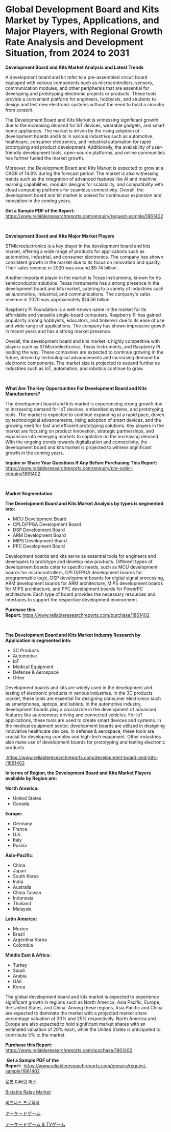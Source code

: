 <p><h1>Global Development Board and Kits Market by Types, Applications, and Major Players, with Regional Growth Rate Analysis and Development Situation, from 2024 to 2031</h1></p><p><strong>Development Board and Kits Market Analysis and Latest Trends</strong></p>
<p><p>A development board and kit refer to a pre-assembled circuit board equipped with various components such as microcontrollers, sensors, communication modules, and other peripherals that are essential for developing and prototyping electronic projects or products. These tools provide a convenient platform for engineers, hobbyists, and students to design and test new electronic systems without the need to build a circuitry from scratch.</p><p>The Development Board and Kits Market is witnessing significant growth due to the increasing demand for IoT devices, wearable gadgets, and smart home appliances. The market is driven by the rising adoption of development boards and kits in various industries such as automotive, healthcare, consumer electronics, and industrial automation for rapid prototyping and product development. Additionally, the availability of user-friendly development tools, open-source platforms, and online communities has further fueled the market growth.</p><p>Moreover, the Development Board and Kits Market is expected to grow at a CAGR of 14.8% during the forecast period. The market is also witnessing trends such as the integration of advanced features like AI and machine learning capabilities, modular designs for scalability, and compatibility with cloud computing platforms for seamless connectivity. Overall, the development board and kit market is poised for continuous expansion and innovation in the coming years.</p></p>
<p><strong>Get a Sample PDF of the Report:&nbsp;</strong> <a href="https://www.reliableresearchreports.com/enquiry/request-sample/1861402">https://www.reliableresearchreports.com/enquiry/request-sample/1861402</a></p>
<p>&nbsp;</p>
<p><strong>Development Board and Kits Major Market Players</strong></p>
<p><p>STMicroelectronics is a key player in the development board and kits market, offering a wide range of products for applications such as automotive, industrial, and consumer electronics. The company has shown consistent growth in the market due to its focus on innovation and quality. Their sales revenue in 2020 was around $9.74 billion.</p><p>Another important player in the market is Texas Instruments, known for its semiconductor solutions. Texas Instruments has a strong presence in the development board and kits market, catering to a variety of industries such as automotive, industrial, and communications. The company's sales revenue in 2020 was approximately $14.56 billion.</p><p>Raspberry Pi Foundation is a well-known name in the market for its affordable and versatile single-board computers. Raspberry Pi has gained popularity among hobbyists, educators, and tinkerers due to its ease of use and wide range of applications. The company has shown impressive growth in recent years and has a strong market presence.</p><p>Overall, the development board and kits market is highly competitive with players such as STMicroelectronics, Texas Instruments, and Raspberry Pi leading the way. These companies are expected to continue growing in the future, driven by technological advancements and increasing demand for electronic components. The market size is projected to expand further as industries such as IoT, automation, and robotics continue to grow.</p></p>
<p>&nbsp;</p>
<p><strong>What Are The Key Opportunities For Development Board and Kits Manufacturers?</strong></p>
<p><p>The development board and kits market is experiencing strong growth due to increasing demand for IoT devices, embedded systems, and prototyping tools. The market is expected to continue expanding at a rapid pace, driven by technological advancements, rising adoption of smart devices, and the growing need for fast and efficient prototyping solutions. Key players in the market are focusing on product innovation, strategic partnerships, and expansion into emerging markets to capitalize on the increasing demand. With the ongoing trends towards digitalization and connectivity, the development board and kits market is projected to witness significant growth in the coming years.</p></p>
<p><strong>Inquire or Share Your Questions If Any Before Purchasing This Report:</strong> <a href="https://www.reliableresearchreports.com/enquiry/pre-order-enquiry/1861402">https://www.reliableresearchreports.com/enquiry/pre-order-enquiry/1861402</a></p>
<p>&nbsp;</p>
<p><strong>Market Segmentation</strong></p>
<p><strong>The Development Board and Kits Market Analysis by types is segmented into:</strong></p>
<p><ul><li>MCU Development Board</li><li>CPLD/FPGA Development Board</li><li>DSP Development Board</li><li>ARM Development Board</li><li>MIPS Development Board</li><li>PPC Development Board</li></ul></p>
<p><p>Development boards and kits serve as essential tools for engineers and developers to prototype and develop new products. Different types of development boards cater to specific needs, such as MCU development boards for microcontrollers, CPLD/FPGA development boards for programmable logic, DSP development boards for digital signal processing, ARM development boards for ARM architecture, MIPS development boards for MIPS architecture, and PPC development boards for PowerPC architecture. Each type of board provides the necessary resources and interfaces to support the respective development environment.</p></p>
<p><strong>Purchase this Report:&nbsp;</strong><a href="https://www.reliableresearchreports.com/purchase/1861402">https://www.reliableresearchreports.com/purchase/1861402</a></p>
<p>&nbsp;</p>
<p><strong>The Development Board and Kits Market Industry Research by Application is segmented into:</strong></p>
<p><ul><li>3C Products</li><li>Automotive</li><li>IoT</li><li>Medical Equipment</li><li>Defense & Aerospace</li><li>Other</li></ul></p>
<p><p>Development boards and kits are widely used in the development and testing of electronic products in various industries. In the 3C products market, these tools are essential for designing consumer electronics such as smartphones, laptops, and tablets. In the automotive industry, development boards play a crucial role in the development of advanced features like autonomous driving and connected vehicles. For IoT applications, these tools are used to create smart devices and systems. In the medical equipment sector, development boards are utilized in designing innovative healthcare devices. In defense & aerospace, these tools are crucial for developing complex and high-tech equipment. Other industries also make use of development boards for prototyping and testing electronic products.</p></p>
<p><a href="https://www.reliableresearchreports.com/development-board-and-kits-r1861402">&nbsp;https://www.reliableresearchreports.com/development-board-and-kits-r1861402</a></p>
<p><strong>In terms of Region, the Development Board and Kits Market Players available by Region are:</strong></p>
<p>
    <p> <strong> North America: </strong>
        <ul>
            <li>United States</li>
            <li>Canada</li>
        </ul>
        </p> 
    <p> <strong> Europe: </strong>
        <ul>
            <li>Germany</li>
            <li>France</li>
            <li>U.K.</li>
            <li>Italy</li>
            <li>Russia</li>
        </ul>
        </p> 
    <p> <strong> Asia-Pacific: </strong>
        <ul>
            <li>China</li>
            <li>Japan</li>
            <li>South Korea</li>
            <li>India</li>
            <li>Australia</li>
            <li>China Taiwan</li>
            <li>Indonesia</li>
            <li>Thailand</li>
            <li>Malaysia</li>
        </ul>
        </p> 
    <p> <strong> Latin America: </strong>
        <ul>
            <li>Mexico</li>
            <li>Brazil</li>
            <li>Argentina Korea</li>
            <li>Colombia</li>
        </ul>
        </p> 
    <p> <strong> Middle East & Africa: </strong>
        <ul>
            <li>Turkey</li>
            <li>Saudi</li>
            <li>Arabia</li>
            <li>UAE</li>
            <li>Korea</li>
        </ul>
    </p>
    </p>
<p><p>The global development board and kits market is expected to experience significant growth in regions such as North America, Asia Pacific, Europe, the United States, and China. Among these regions, Asia Pacific and China are expected to dominate the market with a projected market share percentage valuation of 30% and 25% respectively. North America and Europe are also expected to hold significant market shares with an estimated valuation of 20% each, while the United States is anticipated to contribute 5% to the market.</p></p>
<p><strong>Purchase this Report: </strong><a href="https://www.reliableresearchreports.com/purchase/1861402">https://www.reliableresearchreports.com/purchase/1861402</a></p>
<p>&nbsp;<strong>Get a Sample PDF of the Report:&nbsp;&nbsp;</strong><a href="https://www.reliableresearchreports.com/enquiry/request-sample/1861402">https://www.reliableresearchreports.com/enquiry/request-sample/1861402</a></p>
<p><strong></strong></p>
<p><p><a href="https://github.com/camron674/Market-Research-Report-List-1/blob/main/1668020158147.md">로봇 디버링 머신</a></p><p><a href="https://github.com/marlinacrngin/Market-Research-Report-List-1/blob/main/bistable-relay-market.md">Bistable Relay Market</a></p><p><a href="https://github.com/BrettWeberrt8767765/Market-Research-Report-List-2/blob/main/2236661158146.md">비즈니스 프로젝터</a></p><p><a href="https://github.com/LizaHeller2023/Market-Research-Report-List-1/blob/main/6001487148709.md">アーケードゲーム</a></p><p><a href="https://github.com/deonnorth8/Market-Research-Report-List-1/blob/main/7769131148708.md">アーケードゲーム & TVゲーム</a></p></p>